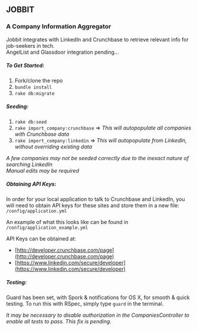 ## JOBBIT

### A Company Information Aggregator
Jobbit integrates with LinkedIn and Crunchbase to retrieve relevant info for job-seekers in tech.  
AngelList and Glassdoor integration pending...

##### To Get Started:

1. Fork/clone the repo
2. `bundle install`
3. `rake db:migrate`

##### Seeding:

1. `rake db:seed`
2. `rake import_company:crunchbase`   => *This will autopopulate all companies with Crunchbase data*
3. `rake import_company:linkedin`   => *This will autopopulate from LinkedIn, without overriding existing data*

*A few companies may not be seeded correctly due to the inexact nature of searching LinkedIn*  
*Manual edits may be required*  

##### Obtaining API Keys:

In order for your local application to talk to Crunchbase and LinkedIn, you will need to obtain API keys for these sites and store them in a new file: `/config/application.yml`  

An example of what this looks like can be found in `/config/application_example.yml`

API Keys can be obtained at:  
- [http://developer.crunchbase.com/page](http://developer.crunchbase.com/page)
- [https://www.linkedin.com/secure/developer](https://www.linkedin.com/secure/developer)


##### Testing:

Guard has been set, with Spork & notifications for OS X, for smooth & quick testing.  To run this with RSpec, simply type `guard` in the terminal.

*It may be necessary to disable authorization  in the CompaniesController to enable all tests to pass.  This fix is pending.*